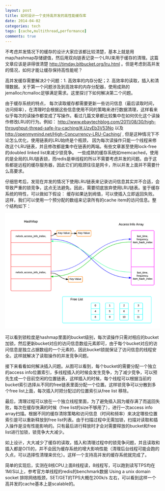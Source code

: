 ```yaml
---
layout: post
title: 如何设计一个支持高并发的高性能缓存库
date: 2014-04-02
categories: tech
tags: [cache,multithread,performance]
comments: true
---
```


不考虑并发情况下的缓存的设计大家应该都比较清楚，基本上就是用map/hashmap存储键值，然后用双向链表记录一个LRU来用于缓存的清理。这篇文章应该是讲得很清楚 http://timday.bitbucket.org/lru.html 。但是考虑到高并发的情况，如何才能让缓存保持高性能呢？

高并发缓存需要解决2个问题：1. 高效率的内存分配；2. 高效率的读取，插入和清理数据。关于第一个问题涉及到高效率的内存分配器，使用成熟的jemalloc/tcmalloc足够满足需求。这里探讨下如何解决第二个问题。

由于缓存系统的特点， 每次读取缓存都需要更新一些访问信息（最后读取时间，访问频率），在清理时会根据这些信息使用不同的策略来进行数据清理，这样看来似乎每次的读操作都变成了写操作。看过几篇文章都比较集中在如何优化这个读操作修改LRU的行为。例如： http://www.ebaytechblog.com/2011/08/30/high-throughput-thread-safe-lru-caching/#.UzvEb3V53No 以及 http://openmymind.net/High-Concurrency-LRU-Caching/ , 但是这种情况下不论怎么优化，使用链表的LRU始终是个瓶颈， 因为每次读操作只能一个线程来修改这个LRU链表，并且修改都是集中在链表的两端。有些文章甚至使用lock-free的doubled linked list来减少锁竞争。 一些成熟的缓存系统如memcached，使用的是全局的LRU链表锁，而redis是单线程的所以不需要考虑并发的问题。由于这些都是远程的缓存服务器，因此它们的瓶颈往往是网卡，所以并发上面并不需要什么高要求。

仔细思考后，发现在并发的情况下使用LRU链表来记录访问信息其实并不合适，会导致严重的锁竞争，这点无法避免。因此，需要彻底放弃使用LRU链表。鉴于缓存系统的特性，可以做如下假设： 缓存如果达到阀值，可以使插入立即返回失败。这样，我们可以使用一个预分配的数组来记录所有的cache item的访问信息。整个结构如下：

![](/img/cache-arch-for-multi-thread.png)

可以看到锁粒度是hashmap里面的bucket级别，每次读操作只需对相应的bucket加锁，然后更新bucket对应的访问信息数组元素即可，由于每个bucket对应的访问信息是独立占据数组的一个元素的，因此bucket锁就保证了访问信息的线程安全。这样就解决了读取操作的并发竞争问题。

接下来看看如何解决插入问题。从图可以看到，每个bucket的需要分配一个独立的access info位置索引，多线程插入的时候会发生竞争，为了减少竞争，可以预先生成一个目前空闲的位置链表，这样插入的时候，每个线程可以根据当前的 bucket索引选择从不同的free链表里面分配一个位置。这样锁竞争可以分散到多个free list上面，每次插入时把分配过的位置索引从free list 移除。

最后，清理过程可以放在一个独立线程里面，为了避免插入因为缓存满了而返回失败，每次在缓存快满的时候（free list的size不够用了），进行一次access info array扫描。根据不同的缓存清除策略和访问信息（时间和频率）来决定哪些位置索引是可以重新释放到free list列表。由于扫描过程中无需加锁，扫描对读取和插入操作是没有性能影响的。只有最后进行释放时才会对需要释放的bucket和free list进行加锁，锁竞争大大减少。

如上设计，大大减少了缓存的读取，插入和清理过程中的锁竞争问题，并且读取和插入都是O(1)的，并不会因为缓存系统的增大影响性能（清理后台线程可能会跑的久点，可以选择性清理来优化）。这样一个支持高并发的缓存系统就完成了。

简单的实现后，实测在8核CPU上面8线程读，8线程写，可以跑到读写TPS均在1M/S以上，参考官方单线程的redis的benchmark数据 Using a unix domain socket 排除网络瓶颈，SET/GET的TPS大概在200k/s 左右，可以看到这样一个高并发的cache基本上是scalable的。
